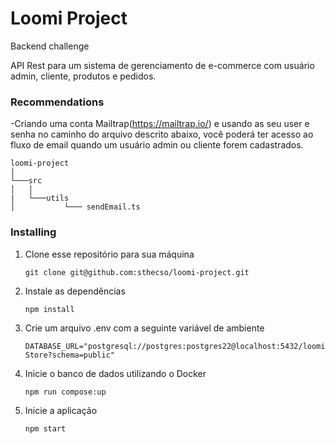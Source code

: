 # Loomi Project
Backend challenge

API Rest para um sistema de gerenciamento de e-commerce com usuário admin, cliente, produtos e pedidos.

### Recommendations
-Criando uma conta Mailtrap(https://mailtrap.io/) e usando as seu user e senha no caminho do arquivo descrito abaixo, você poderá ter acesso ao fluxo de email quando um usuário admin ou cliente forem cadastrados.
```
loomi-project    
│
└───src
│   │
|   └───utils
│           └─── sendEmail.ts
```

### Installing

1. Clone esse repositório para sua máquina

    `git clone git@github.com:sthecso/loomi-project.git`

2. Instale as dependências

    `npm install`
  
3. Crie um arquivo .env com a seguinte variável de ambiente

   `DATABASE_URL="postgresql://postgres:postgres22@localhost:5432/loomiStore?schema=public"`
 
4. Inicie o banco de dados utilizando o Docker

    `npm run compose:up`
  
5. Inicie a aplicação

    `npm start`



